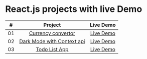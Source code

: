 # React.js projects with live Demo

<table>
<thead>
<tr>
<th align="center">#</th>
<th align="center">Project</th>
<th align="center">Live Demo</th>
</tr>
</thead>
<tbody>
<tr>
<td align="center">01</td>
<td align="center"><a href="https://github.com/sainijitendrakumar/react.js/tree/main/Currency%20convertor">Currency convertor</a></td>
<td align="center"><a href="https://react-js-99ei.vercel.app/" rel="nofollow">Live Demo</a></td>
</tr>
<tr>
<td align="center">02</td>
<td align="center"><a href="https://github.com/sainijitendrakumar/react.js/tree/main/background%20change%20with%20context">Dark Mode with Context api</a></td>
<td align="center"><a href="https://react-js-livid.vercel.app/" rel="nofollow">Live Demo</a></td>
</tr>
<tr>
<td align="center">03</td>
<td align="center"><a href="https://github.com/sainijitendrakumar/react.js/tree/main/context_api_with_local_storage">Todo List App</a></td>
<td align="center"><a href="https://react-js-7czk.vercel.app/" rel="nofollow">Live Demo</a></td>
</tr>
<tr>

</tr>
</tbody>
</table>
